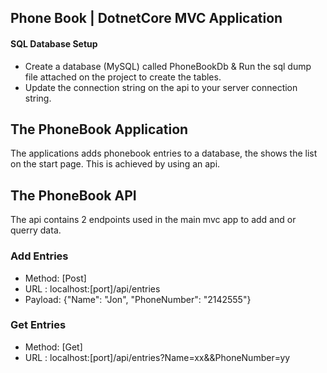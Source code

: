 ## Phone Book | DotnetCore MVC Application  

#### SQL Database Setup
 - Create a database (MySQL) called PhoneBookDb & Run the sql dump file attached on the project to create the tables.
 - Update the connection string on the api to your server connection string. 

## The PhoneBook Application
The applications adds phonebook entries to a database, the shows the list on the start page. This is achieved by using an api.

## The PhoneBook API 
 The api contains 2 endpoints used in the main mvc app to add and or querry data.
 
 ### Add Entries
 
 - Method: [Post]
 - URL : localhost:[port]/api/entries 
 - Payload: {"Name": "Jon", "PhoneNumber": "2142555"}
 
 
  ### Get Entries
 
 - Method: [Get]
 - URL : localhost:[port]/api/entries?Name=xx&&PhoneNumber=yy
